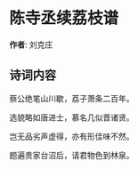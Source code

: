 # 陈寺丞续荔枝谱

**作者**: 刘克庄

## 诗词内容

蔡公绝笔山川歇，荔子萧条二百年。

选貌略如唐进士，慕名几似晋诸贤。

岂无品劣声虚得，亦有形佳味不然。

题遍贵家台沼后，请君物色到林泉。

